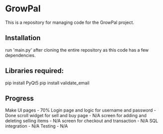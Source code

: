 # GrowPal
This is a repository for managing code for the GrowPal project. 

## Installation
run 'main.py' after cloning the entire repository as this code has a few dependencies. 

## Libraries required:
pip install PyQt5
pip install validate_email

## Progress
Make UI pages - 70%
Login page and logic for username and password - Done
scroll widget for sell and buy page - N/A
screen for adding and deleting selling items - N/A
screen for checkout and transaction - N/A
SQL integration - N/A
Testing - N/A

